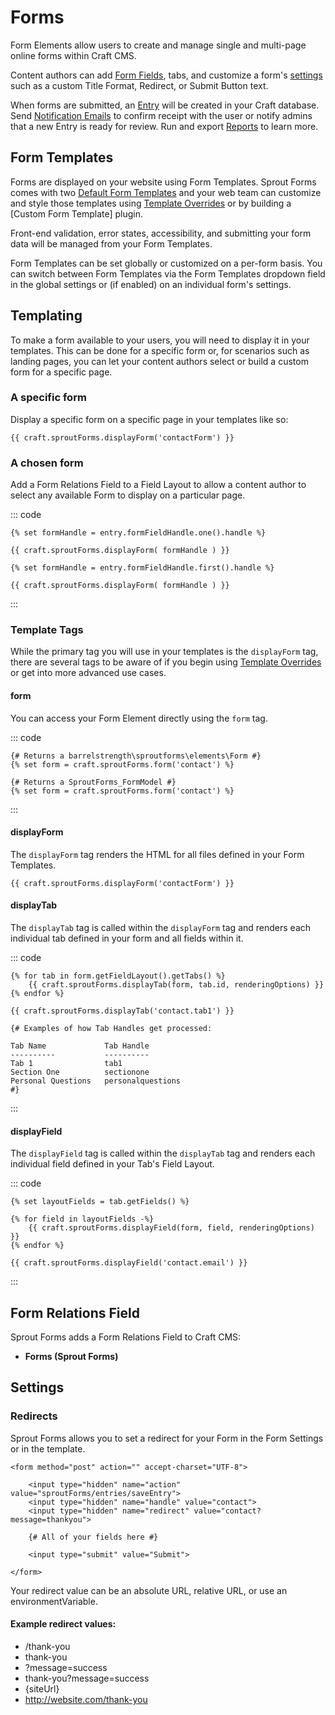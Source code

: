 # Forms

Form Elements allow users to create and manage single and multi-page online forms within Craft CMS.

Content authors can add [Form Fields](./form-fields.md), tabs, and customize a form's [settings](plugin-settings.md) such as a custom Title Format, Redirect, or Submit Button text.

When forms are submitted, an [Entry](./entries.md) will be created in your Craft database. Send [Notification Emails](notifications.md) to confirm receipt with the user or notify admins that a new Entry is ready for review. Run and export [Reports](./reports.md) to learn more.   

## Form Templates

Forms are displayed on your website using Form Templates. Sprout Forms comes with two [Default Form Templates](./default-form-templates.md) and your web team can customize and style those templates using [Template Overrides](./template-overrides.md) or by building a [Custom Form Template] plugin.

Front-end validation, error states, accessibility, and submitting your form data will be managed from your Form Templates. 

Form Templates can be set globally or customized on a per-form basis. You can switch between Form Templates via the Form Templates dropdown field in the global settings or (if enabled) on an individual form's settings.

## Templating

To make a form available to your users, you will need to display it in your templates. This can be done for a specific form or, for scenarios such as landing pages, you can let your content authors select or build a custom form for a specific page.

### A specific form

Display a specific form on a specific page in your templates like so:

``` twig
{{ craft.sproutForms.displayForm('contactForm') }}
```

### A chosen form

Add a Form Relations Field to a Field Layout to allow a content author to select any available Form to display on a particular page.

::: code

``` craft3
{% set formHandle = entry.formFieldHandle.one().handle %}

{{ craft.sproutForms.displayForm( formHandle ) }}
```

``` craft2
{% set formHandle = entry.formFieldHandle.first().handle %}

{{ craft.sproutForms.displayForm( formHandle ) }}
```

:::

### Template Tags

While the primary tag you will use in your templates is the `displayForm` tag, there are several tags to be aware of if you begin using [Template Overrides](./template-overrides.md) or get into more advanced use cases.

#### form

You can access your Form Element directly using the `form` tag.

::: code

``` craft3
{# Returns a barrelstrength\sproutforms\elements\Form #}
{% set form = craft.sproutForms.form('contact') %}
```

``` craft2
{# Returns a SproutForms_FormModel #}
{% set form = craft.sproutForms.form('contact') %}
```

:::

#### displayForm

The `displayForm` tag renders the HTML for all files defined in your Form Templates.

``` twig
{{ craft.sproutForms.displayForm('contactForm') }}
```

#### displayTab

The `displayTab` tag is called within the `displayForm` tag and renders each individual tab defined in your form and all fields within it.

::: code

``` craft3
{% for tab in form.getFieldLayout().getTabs() %}
    {{ craft.sproutForms.displayTab(form, tab.id, renderingOptions) }}
{% endfor %}
```

``` craft2
{{ craft.sproutForms.displayTab('contact.tab1') }}

{# Examples of how Tab Handles get processed:

Tab Name             Tab Handle
----------           ----------
Tab 1                tab1
Section One          sectionone
Personal Questions   personalquestions
#}
```

:::

#### displayField

The `displayField` tag is called within the `displayTab` tag and renders each individual field defined in your Tab's Field Layout.

::: code

``` craft3
{% set layoutFields = tab.getFields() %}

{% for field in layoutFields -%}
    {{ craft.sproutForms.displayField(form, field, renderingOptions) }}
{% endfor %}
```

``` craft2
{{ craft.sproutForms.displayField('contact.email') }}
```

:::

## Form Relations Field

Sprout Forms adds a Form Relations Field to Craft CMS:
 
- **Forms (Sprout Forms)**

## Settings

### Redirects

Sprout Forms allows you to set a redirect for your Form in the Form Settings or in the template.

``` twig
<form method="post" action="" accept-charset="UTF-8">

    <input type="hidden" name="action" value="sproutForms/entries/saveEntry">
    <input type="hidden" name="handle" value="contact">
    <input type="hidden" name="redirect" value="contact?message=thankyou">

    {# All of your fields here #}

    <input type="submit" value="Submit">

</form>
```

Your redirect value can be an absolute URL, relative URL, or use an environmentVariable. 

#### Example redirect values:

- /thank-you
- thank-you
- ?message=success
- thank-you?message=success
- {siteUrl}
- http://website.com/thank-you
 
